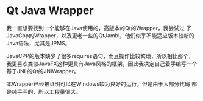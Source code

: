 # Qt Java Wrapper

我一直想要找到一个能够在Java使用的，高版本的Qt的Wrapper，我尝试过
了JavaCpp的Wrapper，以及更老一些的QtJambi，他们似乎不能适应版本较新的
Java语法，尤其是JPMS。

JavaCPP的版本缺少了很多requires语句，而且操作比较繁琐，所以相比那个，
我更喜欢类似JavaFX这种更具有Java风格的框架，因此我决定自己着手编写一个基于JNI
的Qt的JNIWrapper。

本Wrapper已经被证明可以在Windows较为良好的运行，但是由于大部分代码
都是纯手写的，所以工程量很大。